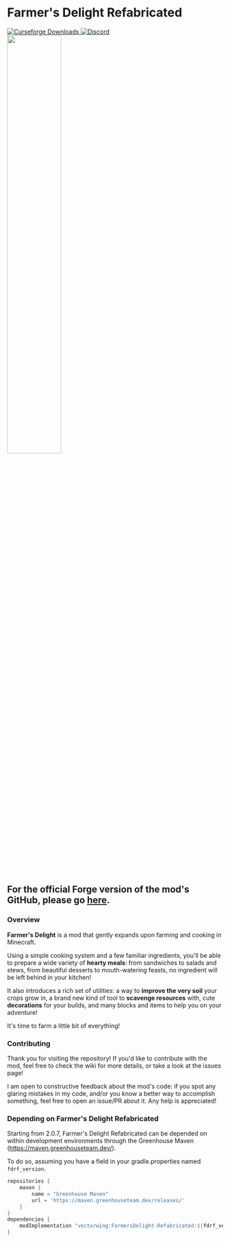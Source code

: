 # Farmer's Delight Refabricated

<a href="https://www.curseforge.com/minecraft/mc-mods/farmers-delight-refabricated">
  <img src="http://cf.way2muchnoise.eu/full_993166_downloads.svg" alt="Curseforge Downloads">
</a>
<a href="https://discord.gg/eFsz5SK">
  <img alt="Discord" src="https://img.shields.io/discord/790151253144895508?color=brightgreen&label=Discord">
</a>
<br>
<img src="https://cdn.modrinth.com/data/cached_images/55f4eef09b087d3b08a792e1c7c224e5796cbb71.png" width="50%">

## For the official Forge version of the mod's GitHub, please go [here](https://github.com/vectorwing/FarmersDelight/).

### Overview

**Farmer's Delight** is a mod that gently expands upon farming and cooking in Minecraft.

Using a simple cooking system and a few familiar ingredients, you'll be able to prepare a wide variety of **hearty meals**: from sandwiches to salads and stews, from beautiful desserts to mouth-watering feasts, no ingredient will be left behind in your kitchen!

It also introduces a rich set of utilities: a way to **improve the very soil** your crops grow in, a brand new kind of tool to **scavenge resources** with, cute **decorations** for your builds, and many blocks and items to help you on your adventure!

It's time to farm a little bit of everything!

### Contributing

Thank you for visiting the repository! If you'd like to contribute with the mod, feel free to check the wiki for more details, or take a look at the issues page!

I am open to constructive feedback about the mod's code: if you spot any glaring mistakes in my code, and/or you know a better way to accomplish something, feel free to open an issue/PR about it. Any help is appreciated!

### Depending on Farmer's Delight Refabricated
Starting from 2.0.7, Farmer's Delight Refabricated can be depended on within development environments through the Greenhouse Maven (https://maven.greenhouseteam.dev/).

To do so, assuming you have a field in your gradle.properties named `fdrf_version`.
```groovy
repositories {
    maven {
        name = "Greenhouse Maven"
        url = 'https://maven.greenhouseteam.dev/releases/'
    }
}
dependencies {
    modImplementation "vectorwing:FarmersDelight-Refabricated:${fdrf_version}"
}
```